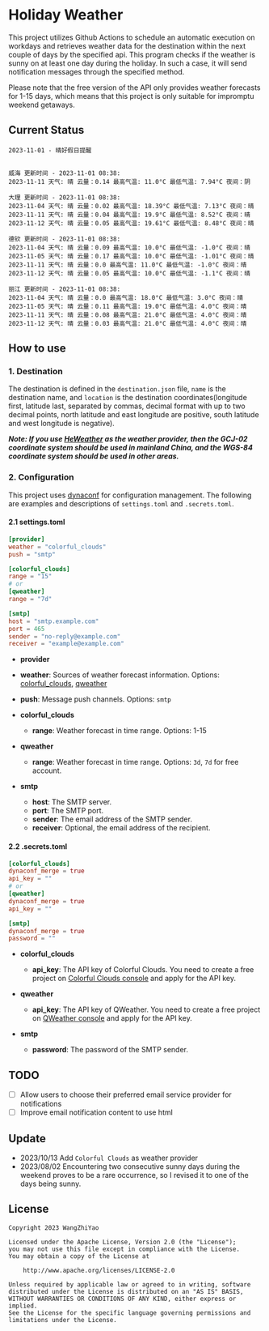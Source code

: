 # Holiday Weather

This project utilizes Github Actions to schedule an automatic execution on workdays and retrieves weather data for the destination within the next couple of days by the  specified api.
This program checks if the weather is sunny on at least one day during the holiday. In such a case, it will send notification messages through the specified method.

Please note that the free version of the API only provides weather forecasts for 1-15 days, which means that this project is only suitable for impromptu weekend getaways.

## Current Status

```
2023-11-01 - 晴好假日提醒


威海 更新时间 - 2023-11-01 08:38:
2023-11-11 天气: 晴 云量：0.14 最高气温: 11.0°C 最低气温: 7.94°C 夜间：阴

大理 更新时间 - 2023-11-01 08:38:
2023-11-04 天气: 晴 云量：0.02 最高气温: 18.39°C 最低气温: 7.13°C 夜间：晴
2023-11-11 天气: 晴 云量：0.04 最高气温: 19.9°C 最低气温: 8.52°C 夜间：晴
2023-11-12 天气: 晴 云量：0.05 最高气温: 19.61°C 最低气温: 8.48°C 夜间：晴

德钦 更新时间 - 2023-11-01 08:38:
2023-11-04 天气: 晴 云量：0.09 最高气温: 10.0°C 最低气温: -1.0°C 夜间：晴
2023-11-05 天气: 晴 云量：0.17 最高气温: 10.0°C 最低气温: -1.01°C 夜间：晴
2023-11-11 天气: 晴 云量：0.0 最高气温: 11.0°C 最低气温: -1.0°C 夜间：晴
2023-11-12 天气: 晴 云量：0.05 最高气温: 10.0°C 最低气温: -1.1°C 夜间：晴

丽江 更新时间 - 2023-11-01 08:38:
2023-11-04 天气: 晴 云量：0.0 最高气温: 18.0°C 最低气温: 3.0°C 夜间：晴
2023-11-05 天气: 晴 云量：0.11 最高气温: 19.0°C 最低气温: 4.0°C 夜间：晴
2023-11-11 天气: 晴 云量：0.08 最高气温: 21.0°C 最低气温: 4.0°C 夜间：晴
2023-11-12 天气: 晴 云量：0.03 最高气温: 21.0°C 最低气温: 4.0°C 夜间：晴

```

## How to use

### 1. Destination

The destination is defined in the `destination.json` file, `name` is the destination name, and `location` is the destination coordinates(longitude first, latitude last, separated by commas, decimal format with up to two decimal points, north latitude and east longitude are positive, south latitude and west longitude is negative).

***Note: If you use [HeWeather](https://dev.qweather.com/docs/) as the weather provider, then the GCJ-02 coordinate system should be used in mainland China, and the WGS-84 coordinate system should be used in other areas.***

### 2. Configuration

This project uses [dynaconf](https://github.com/dynaconf/dynaconf) for configuration management. The following are examples and descriptions of `settings.toml`  and `.secrets.toml`.

#### 2.1 settings.toml

```toml
[provider]
weather = "colorful_clouds"
push = "smtp"

[colorful_clouds]
range = "15"
# or
[qweather]
range = "7d"

[smtp]
host = "smtp.example.com"
port = 465
sender = "no-reply@example.com"
receiver = "example@example.com"
```
-  **provider**
  - **weather**: Sources of weather forecast information. Options: [colorful_clouds](https://docs.caiyunapp.com/docs/daily), [qweather](https://dev.qweather.com/docs/api/weather/weather-daily-forecast/)
  - **push**: Message push channels. Options: `smtp`

- **colorful_clouds**
  - **range**:  Weather forecast in time range. Options: 1-15

- **qweather**
  - **range**: Weather forecast in time range. Options: `3d`, `7d` for free account.

- **smtp**
  - **host**: The SMTP server.
  - **port**: The SMTP port.
  - **sender**: The email address of the SMTP sender.
  - **receiver**: Optional, the email address of the recipient.

#### 2.2 .secrets.toml

```toml
[colorful_clouds]
dynaconf_merge = true
api_key = ""
# or
[qweather]
dynaconf_merge = true
api_key = ""

[smtp]
dynaconf_merge = true
password = ""
```

- **colorful_clouds**
  - **api_key**:  The API key of Colorful Clouds. You need to create a free project on [Colorful Clouds console](https://platform.caiyunapp.com/dashboard/index) and apply for the API key.

- **qweather**
  - **api_key**: The API key of QWeather. You need to create a free project on [QWeather console](https://console.qweather.com/#/console) and apply for the API key.

- **smtp**
  - **password**: The password of the SMTP sender.


## TODO

- [ ] Allow users to choose their preferred email service provider for notifications
- [ ] Improve email notification content to use html

## Update
- 2023/10/13 Add `Colorful Clouds` as weather provider 
- 2023/08/02 Encountering two consecutive sunny days during the weekend proves to be a rare occurrence, so I revised it to one of the days being sunny.

## License

    Copyright 2023 WangZhiYao
    
    Licensed under the Apache License, Version 2.0 (the "License");
    you may not use this file except in compliance with the License.
    You may obtain a copy of the License at
    
        http://www.apache.org/licenses/LICENSE-2.0
    
    Unless required by applicable law or agreed to in writing, software
    distributed under the License is distributed on an "AS IS" BASIS,
    WITHOUT WARRANTIES OR CONDITIONS OF ANY KIND, either express or implied.
    See the License for the specific language governing permissions and
    limitations under the License.
